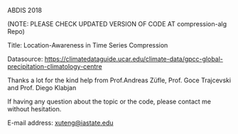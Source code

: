 ABDIS 2018

(NOTE: PLEASE CHECK UPDATED VERSION OF CODE AT compression-alg Repo)

Title: Location-Awareness in Time Series Compression

Datasource: https://climatedataguide.ucar.edu/climate-data/gpcc-global-precipitation-climatology-centre

Thanks a lot for the kind help from Prof.Andreas Züfle, Prof. Goce Trajcevski and Prof. Diego Klabjan

If having any question about the topic or the code, please contact me without hesitation.

E-mail address: xuteng@iastate.edu 
